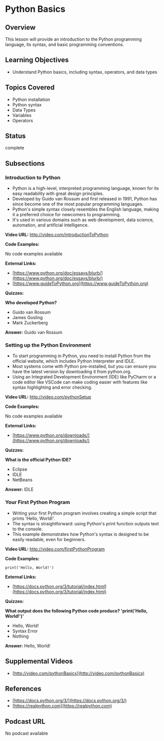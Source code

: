# Python Basics

## Overview

This lesson will provide an introduction to the Python programming language, its syntax, and basic programming conventions.

## Learning Objectives

- Understand Python basics, including syntax, operators, and data types

## Topics Covered

- Python installation
- Python syntax
- Data Types
- Variables
- Operators

## Status

complete

## Subsections

### Introduction to Python

- Python is a high-level, interpreted programming language, known for its easy readability with great design principles.
- Developed by Guido van Rossum and first released in 1991, Python has since become one of the most popular programming languages.
- Python's simple syntax closely resembles the English language, making it a preferred choice for newcomers to programming.
- It's used in various domains such as web development, data science, automation, and artificial intelligence.

**Video URL:** http://video.com/introductionToPython

**Code Examples:**

No code examples available

**External Links:**

- [https://www.python.org/doc/essays/blurb/](https://www.python.org/doc/essays/blurb/)
- [https://www.guideToPython.org](https://www.guideToPython.org)

**Quizzes:**

**Who developed Python?**

- Guido van Rossum
- James Gosling
- Mark Zuckerberg

**Answer:** Guido van Rossum

### Setting up the Python Environment

- To start programming in Python, you need to install Python from the official website, which includes Python Interpreter and IDLE.
- Most systems come with Python pre-installed, but you can ensure you have the latest version by downloading it from python.org.
- Using an Integrated Development Environment (IDE) like PyCharm or a code editor like VSCode can make coding easier with features like syntax highlighting and error checking.

**Video URL:** http://video.com/pythonSetup

**Code Examples:**

No code examples available

**External Links:**

- [https://www.python.org/downloads/](https://www.python.org/downloads/)

**Quizzes:**

**What is the official Python IDE?**

- Eclipse
- IDLE
- NetBeans

**Answer:** IDLE

### Your First Python Program

- Writing your first Python program involves creating a simple script that prints 'Hello, World!'.
- The syntax is straightforward: using Python's print function outputs text to the console.
- This example demonstrates how Python's syntax is designed to be easily readable, even for beginners.

**Video URL:** http://video.com/firstPythonProgram

**Code Examples:**

```
print('Hello, World!')
```

**External Links:**

- [https://docs.python.org/3/tutorial/index.html](https://docs.python.org/3/tutorial/index.html)

**Quizzes:**

**What output does the following Python code produce? 'print('Hello, World!')'**

- Hello, World!
- Syntax Error
- Nothing

**Answer:** Hello, World!

## Supplemental Videos

- [http://video.com/pythonBasics](http://video.com/pythonBasics)

## References

- [https://docs.python.org/3/](https://docs.python.org/3/)
- [https://realpython.com](https://realpython.com)

## Podcast URL

No podcast available
